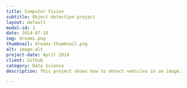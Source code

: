 ```yaml
---
title: Computer Vision
subtitle: Object detection project
layout: default
modal-id: 1
date: 2014-07-18
img: dreams.png
thumbnail: dreams-thumbnail.png
alt: image-alt
project-date: April 2014
client: Github
category: Data Science
description: This project shows how to detect vehicles in an image.

---
```

